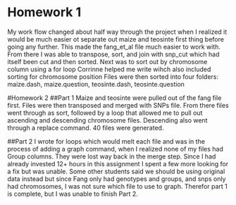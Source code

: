 # Homework 1
My work flow changed about half way through the project when I realized it would be much easier ot separate out maize and teosinte first thing before going any further. This made the fang_et_al file much easier to work with. 
From there I was able to transpose, sort, and join with snp_cut which had itself been cut and then sorted. 
 Next was to sort out by chromosome column using a for loop Corrinne helped me write wihch also included sorting for chromosome position
Files were then sorted into four folders: maize.dash, maize.question, teosinte.dash, teosinte.question

#Homework 2
##Part 1
Maize and teosinte were pulled out of the fang file first. Files were then transposed and merged with SNPs file. From there files went through as sort, followed by a loop that allowed me to pull out ascending and descending chromosome files. Descending also went through a replace command. 40 files were generated. 

##Part 2
I wrote for loops which would melt each file and was in the process of adding a graph command, when I realized none of my files had Group columns. They were lost way back in the merge step. Since I had already invested 12+ hours in this assignment I spent a few more looking for a fix but was unable. Some other students said we should be using original data instead but since Fang only had genotypes and groups, and snps only had chromosomes, I was not sure which file to use to graph. Therefor part 1 is complete, but I was unable to finish Part 2. 
